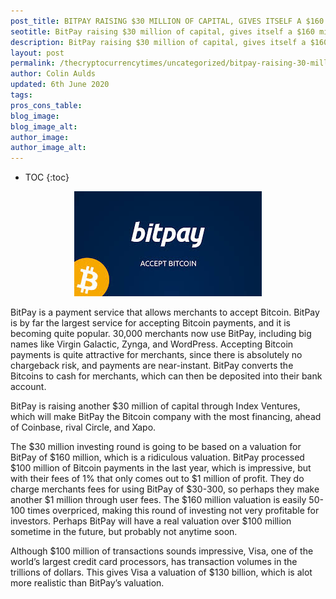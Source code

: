 ```yaml
---
post_title: BITPAY RAISING $30 MILLION OF CAPITAL, GIVES ITSELF A $160 MILLION VALUATION WHICH IS RIDICULOUS
seotitle: BitPay raising $30 million of capital, gives itself a $160 million valuation which is ridiculous | The Cryptocurrency Times
description: BitPay raising $30 million of capital, gives itself a $160 million valuation which is ridiculous
layout: post
permalink: /thecryptocurrencytimes/uncategorized/bitpay-raising-30-million-of-capital-gives-itself-a-160-million-valuation-which-is-ridiculous/
author: Colin Aulds
updated: 6th June 2020
tags:
pros_cons_table:
blog_image:
blog_image_alt:
author_image:
author_image_alt:
---
```


* TOC
{:toc}

<center>
  <img src="/images/bitpay-raising-30-million-of-capital-gives-itself-a-160-million-valuation-which-is-ridiculous/bitpay.jpg" style="width:auto;">
</center>

BitPay is a payment service that allows merchants to accept Bitcoin. BitPay is by far the largest service for accepting Bitcoin payments, and it is becoming quite popular. 30,000 merchants now use BitPay, including big names like Virgin Galactic, Zynga, and WordPress. Accepting Bitcoin payments is quite attractive for merchants, since there is absolutely no chargeback risk, and payments are near-instant. BitPay converts the Bitcoins to cash for merchants, which can then be deposited into their bank account.

BitPay is raising another $30 million of capital through Index Ventures, which will make BitPay the Bitcoin company with the most financing, ahead of Coinbase, rival Circle, and Xapo.

The $30 million investing round is going to be based on a valuation for BitPay of $160 million, which is a ridiculous valuation. BitPay processed $100 million of Bitcoin payments in the last year, which is impressive, but with their fees of 1% that only comes out to $1 million of profit. They do charge merchants fees for using BitPay of $30-300, so perhaps they make another $1 million through user fees.  The $160 million valuation is easily 50-100 times overpriced, making this round of investing not very profitable for investors. Perhaps BitPay will have a real valuation over $100 million sometime in the future, but probably not anytime soon.

Although $100 million of transactions sounds impressive, Visa, one of the world’s largest credit card processors, has transaction volumes in the trillions of dollars. This gives Visa a valuation of $130 billion, which is alot more realistic than BitPay’s valuation.
